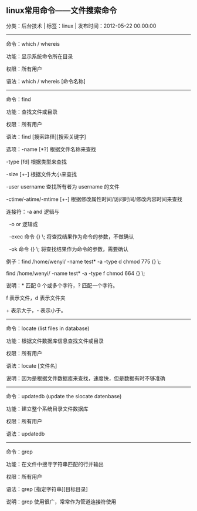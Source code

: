 ## linux常用命令——文件搜索命令

分类：后台技术 | 标签：linux | 发布时间：2012-05-22 00:00:00

___

命令：which / whereis

功能：显示系统命令所在目录

权限：所有用户

语法：which / whereis [命令名称]

___

命令：find

功能：查找文件或目录

权限：所有用户

语法：find [搜索路径][搜索关键字]

选项：-name [\*?] 根据文件名称来查找

-type [fd] 根据类型来查找

-size [+-] 根据文件大小来查找

-user username 查找所有者为 username 的文件

-ctime/-atime/-mtime [+-]
根据修改属性时间/访问时间/修改内容时间来查找

连接符：-a and 逻辑与

  -o or 逻辑或

  -exec 命令 {} \\; 将查找结果作为命令的参数，不做确认

  -ok 命令 {} \\; 将查找结果作为命令的参数，需要确认

例子：find /home/wenyi/ -name test\* -a -type d chmod 775 {} \\;

find /home/wenyi/ -name test\* -a -type f chmod 664 {} \\;

说明：\* 匹配 0 个或多个字符，? 匹配一个字符。

f 表示文件，d 表示文件夹

\+ 表示大于，- 表示小于。

___

命令：locate (list files in database)

功能：根据文件数据库信息查找文件或目录

权限：所有用户

语法：locate [文件名]

说明：因为是根据文件数据库来查找，速度快，但是数据有时不够准确

___

命令：updatedb (update the slocate datenbase)

功能：建立整个系统目录文件数据库

权限：所有用户

语法：updatedb

___

命令：grep

功能：在文件中搜寻字符串匹配的行并输出

权限：所有用户

语法：grep [指定字符串][目标目录]

说明：grep 使用很广，常常作为管道连接符使用
